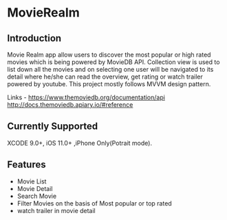 # MovieRealm

## Introduction

Movie Realm app allow users to discover the most popular or high rated movies which is being powered by MovieDB API. Collection view is used to list down all the movies and on selecting one user will be navigated to its detail where he/she can read the overview, get rating or watch trailer powered by youtube. This project mostly follows MVVM design pattern.

Links - https://www.themoviedb.org/documentation/api
        http://docs.themoviedb.apiary.io/#reference
        

## Currently Supported

XCODE 9.0+, iOS 11.0+ ,iPhone Only(Potrait mode).

## Features

- Movie List
- Movie Detail
- Search Movie
- Filter Movies on the basis of Most popular or top rated
- watch trailer in movie detail
